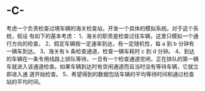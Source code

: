 # -C-
考虑一个负责检查过境车辆的海关检查站，开发一个具体的模拟系统。对于这个系统，假设 有如下的基本考虑：  1、海关的职责是检查过往车辆，这里只模拟一个通行方向的检查。  2、假定车辆按一定速率到达，有一定随机性，每 a 到 b 分钟有一辆车到达。  3、海关有 k 条检查通道，检查一辆车耗时 c 到 d 分钟。  4、到达的车辆在一条专用线路上排队等待，一旦有一个检查通道空闲，正在排队的第一辆 车就进入该通道检查。如果车辆到达时有空闲通道而且当时没有等待车辆，它就立即进入通 道开始检查。  5、希望得到的数据包括车辆的平均等待时间和通过检查站的平均时间。 
